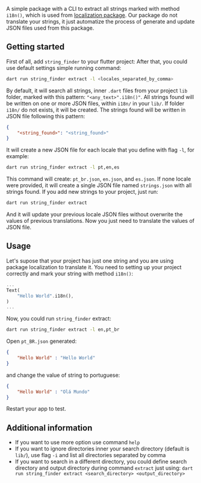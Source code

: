 A simple package with a CLI to extract all strings marked with method `i18n()`, which is used from [localization package](https://pub.dev/packages/localization). Our package do not translate your strings, it just automatize the process of generate and update JSON files used from this package.

## Getting started
First of all, add `string_finder` to your flutter project:
After that, you could use default settings simple running command:
```bash
dart run string_finder extract -l <locales_separated_by_comma>
```
By default, it will search all strings, inner `.dart` files from your project `lib` folder, marked with this pattern: `"<any_text>".i18n()"`. All strings found will be written on one or more JSON files, within `i18n/` in your `lib/`. If folder `i18n/` do not exists, it will be created. The strings found will be written in JSON file following this pattern:
```json
{
    "<string_found>": "<string_found>"
}
```
It will create a new JSON file for each locale that you define with flag `-l`, for example:
```bash
dart run string_finder extract -l pt,en,es
```
This command will create: `pt_br.json`, `en.json`, and `es.json`. If none locale were provided, it will create a single JSON file named `strings.json` with all strings found. If you add new strings to your project, just run:
```bash
dart run string_finder extract
```
And it will update your previous locale JSON files without overwrite the values of previous translations. Now you just need to translate the values of JSON file.

## Usage

Let's supose that your project has just one string and you are using package localization to translate it. You need to setting up your project correctly and mark your string with method `i18n()`:
```dart
...
Text(
    "Hello World".i18n(),
)
...
```
Now, you could run `string_finder` extract:
```bash
dart run string_finder extract -l en,pt_br
```
Open `pt_BR.json` generated:
```json
{
    "Hello World" : "Hello World"
}
```
and change the value of string to portuguese:
```json
{
    "Hello World" : "Olá Mundo"
}
```
Restart your app to test.

## Additional information
- If you want to use more option use command `help`
- If you want to ignore directories inner your search directory (default is `lib/`), use flag `-i` and list all directories separated by comma
- If you want to search in a different directory, you could define search directory and output directory during command `extract` just using: `dart run string_finder extract <search_directory> <output_directory>`
